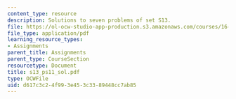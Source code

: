 ```yaml
---
content_type: resource
description: Solutions to seven problems of set S13.
file: https://ol-ocw-studio-app-production.s3.amazonaws.com/courses/16-01-unified-engineering-i-ii-iii-iv-fall-2005-spring-2006/d617c3c24f993e453c3389448cc7ab85_s13_ps11_sol.pdf
file_type: application/pdf
learning_resource_types:
- Assignments
parent_title: Assignments
parent_type: CourseSection
resourcetype: Document
title: s13_ps11_sol.pdf
type: OCWFile
uid: d617c3c2-4f99-3e45-3c33-89448cc7ab85
---
```

